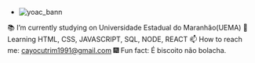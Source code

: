 

- ![yoac_bann](https://user-images.githubusercontent.com/78568298/110035198-1cc18b80-7d1a-11eb-9fce-9bbed382229d.jpeg)

 📚 I’m currently studying on Universidade Estadual do Maranhão(UEMA)
 🎯 Learning HTML, CSS, JAVASCRIPT, SQL, NODE, REACT
 📫 How to reach me: cayocutrim1991@gmail.com
 🎆 Fun fact: É biscoito não bolacha.
